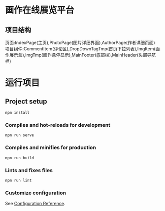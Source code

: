 # 画作在线展览平台
## 项目结构
页面:IndexPage(主页),PhotoPage(图片详细界面),AuthorPage(作者详细页面)
项目组件:CommentItem(评论区),DropDownTagTmp(首页下拉列表),ImgItem(画作展示盒),ImgTmp(画作悬停显示),MainFooter(底部栏),MainHeader(头部导航栏)



# 运行项目
## Project setup
```
npm install
```

### Compiles and hot-reloads for development
```
npm run serve
```

### Compiles and minifies for production
```
npm run build
```

### Lints and fixes files
```
npm run lint
```

### Customize configuration
See [Configuration Reference](https://cli.vuejs.org/config/).
